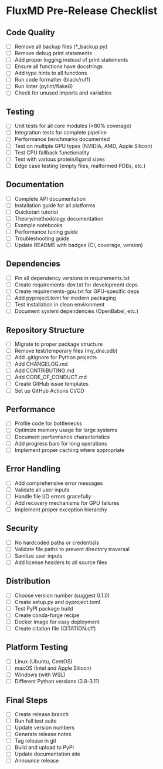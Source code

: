 # FluxMD Pre-Release Checklist

## Code Quality
- [ ] Remove all backup files (*_backup.py)
- [ ] Remove debug print statements
- [ ] Add proper logging instead of print statements
- [ ] Ensure all functions have docstrings
- [ ] Add type hints to all functions
- [ ] Run code formatter (black/ruff)
- [ ] Run linter (pylint/flake8)
- [ ] Check for unused imports and variables

## Testing
- [ ] Unit tests for all core modules (>80% coverage)
- [ ] Integration tests for complete pipeline
- [ ] Performance benchmarks documented
- [ ] Test on multiple GPU types (NVIDIA, AMD, Apple Silicon)
- [ ] Test CPU fallback functionality
- [ ] Test with various protein/ligand sizes
- [ ] Edge case testing (empty files, malformed PDBs, etc.)

## Documentation
- [ ] Complete API documentation
- [ ] Installation guide for all platforms
- [ ] Quickstart tutorial
- [ ] Theory/methodology documentation
- [ ] Example notebooks
- [ ] Performance tuning guide
- [ ] Troubleshooting guide
- [ ] Update README with badges (CI, coverage, version)

## Dependencies
- [ ] Pin all dependency versions in requirements.txt
- [ ] Create requirements-dev.txt for development deps
- [ ] Create requirements-gpu.txt for GPU-specific deps
- [ ] Add pyproject.toml for modern packaging
- [ ] Test installation in clean environment
- [ ] Document system dependencies (OpenBabel, etc.)

## Repository Structure
- [ ] Migrate to proper package structure
- [ ] Remove test/temporary files (my_dna.pdb)
- [ ] Add .gitignore for Python projects
- [ ] Add CHANGELOG.md
- [ ] Add CONTRIBUTING.md
- [ ] Add CODE_OF_CONDUCT.md
- [ ] Create GitHub issue templates
- [ ] Set up GitHub Actions CI/CD

## Performance
- [ ] Profile code for bottlenecks
- [ ] Optimize memory usage for large systems
- [ ] Document performance characteristics
- [ ] Add progress bars for long operations
- [ ] Implement proper caching where appropriate

## Error Handling
- [ ] Add comprehensive error messages
- [ ] Validate all user inputs
- [ ] Handle file I/O errors gracefully
- [ ] Add recovery mechanisms for GPU failures
- [ ] Implement proper exception hierarchy

## Security
- [ ] No hardcoded paths or credentials
- [ ] Validate file paths to prevent directory traversal
- [ ] Sanitize user inputs
- [ ] Add license headers to all source files

## Distribution
- [ ] Choose version number (suggest 0.1.0)
- [ ] Create setup.py and pyproject.toml
- [ ] Test PyPI package build
- [ ] Create conda-forge recipe
- [ ] Docker image for easy deployment
- [ ] Create citation file (CITATION.cff)

## Platform Testing
- [ ] Linux (Ubuntu, CentOS)
- [ ] macOS (Intel and Apple Silicon)
- [ ] Windows (with WSL)
- [ ] Different Python versions (3.8-3.11)

## Final Steps
- [ ] Create release branch
- [ ] Run full test suite
- [ ] Update version numbers
- [ ] Generate release notes
- [ ] Tag release in git
- [ ] Build and upload to PyPI
- [ ] Update documentation site
- [ ] Announce release